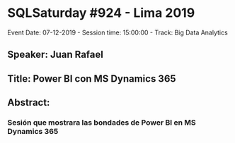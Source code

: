 # SQLSaturday #924 - Lima 2019
Event Date: 07-12-2019 - Session time: 15:00:00 - Track: Big Data  Analytics
## Speaker: Juan Rafael
## Title: Power BI con MS Dynamics 365
## Abstract:
### Sesión que mostrara las bondades de Power BI en MS Dynamics 365
